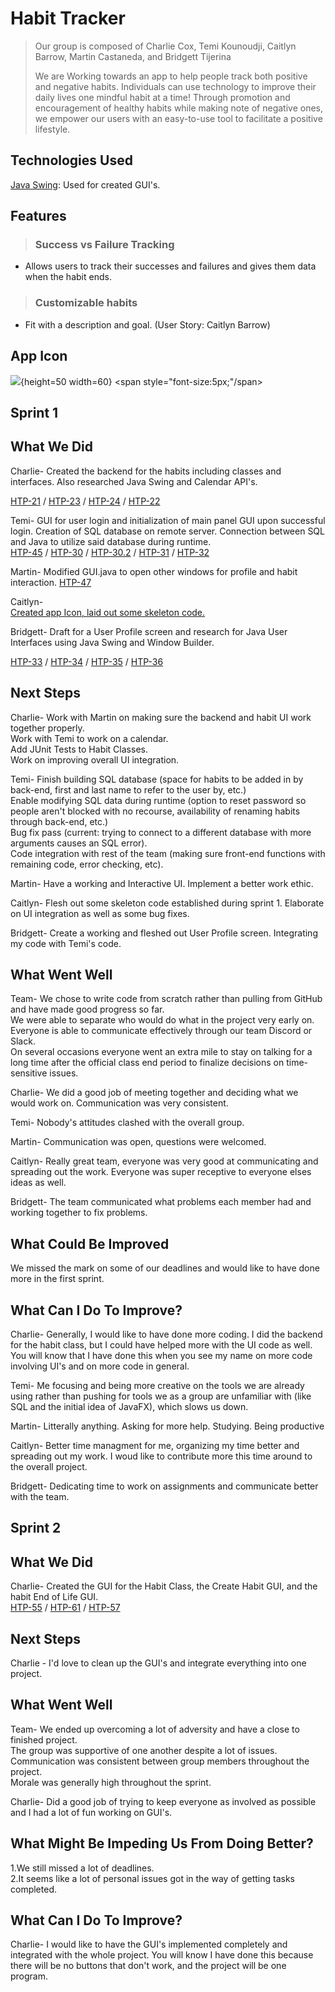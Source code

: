 # Habit Tracker
>  Our group is composed of Charlie Cox, Temi Kounoudji, Caitlyn Barrow, 
Martin Castaneda, and Bridgett Tijerina
>
> We are Working towards an app to help people track both positive and negative habits. Individuals can
use technology to improve their daily lives one mindful habit at a time!
Through promotion and encouragement of healthy habits while making note
of negative ones, we empower our users with an easy-to-use tool to facilitate
a positive lifestyle.

<!--

## Table of Contents
* [General Info](#general-information)
* [Technologies Used](#technologies-used)
* [Features](#features)
* [Screenshots](#screenshots)
* [Setup](#setup)
* [Usage](#usage)
* [Project Status](#project-status)
* [Room for Improvement](#room-for-improvement)
* [Acknowledgements](#acknowledgements)
* [Contact](#contact) 
* [License](#license)

-->


<!---

## General Information
- Provide general information about your project here.
- What problem does it (intend to) solve?
- What is the purpose of your project?
- Why did you undertake it?

-->
<!-- You don't have to answer all the questions - just the ones relevant to your project. -->

## Technologies Used

<a href= "https://docs.oracle.com/javase/tutorial/uiswing/">Java Swing</a>: Used for created GUI's.


## Features

> ### Success vs Failure Tracking
 - Allows users to track their successes and failures and gives them data when the habit ends.

> ### Customizable habits
 - Fit with a description and goal. (User Story: Caitlyn Barrow)


<!---
## Screenshots

<!-- If you have screenshots you'd like to share, include them here. -->
## App Icon 

![](https://i.imgur.com/Sxy2STc.png){height=50 width=60}
<span style="font-size:5px;"/span></p>



## Sprint 1

## What We Did
Charlie- Created the backend for the habits including classes and interfaces. Also researched Java Swing and Calendar API's.

<a href= "https://cs3398su22edosians.atlassian.net/browse/HTP-21">HTP-21</a> /
<a href= "https://cs3398su22edosians.atlassian.net/browse/HTP-23">HTP-23</a> /
<a href= "https://cs3398su22edosians.atlassian.net/browse/HTP-24">HTP-24</a> /
<a href= "https://cs3398su22edosians.atlassian.net/browse/HTP-22">HTP-22</a>

Temi- GUI for user login and initialization of main panel GUI upon successful login. Creation of SQL database on remote server. Connection between SQL and Java to utilize said database during runtime.<br>
<a href= "https://bitbucket.org/cs-3398-su22-edosians/habit-tracker-repository/src/master/UI%20Research/Swing%20and%20JavaFX%20Research">HTP-45</a> /
<a href= "https://bitbucket.org/cs-3398-su22-edosians/habit-tracker-repository/src/master/UI%20Initialization/SystemLog.java">HTP-30</a> /
<a href= "https://bitbucket.org/cs-3398-su22-edosians/habit-tracker-repository/src/master/UI%20Initialization/GUI.java">HTP-30.2</a> /
<a href= "https://bitbucket.org/cs-3398-su22-edosians/habit-tracker-repository/src/master/UI%20Research/SQL%20Research">HTP-31</a> /
<a href= "https://bitbucket.org/cs-3398-su22-edosians/habit-tracker-repository/src/master/UI%20Initialization/SystemLog.java%20(Local%20Server%20Vers.)">HTP-32</a>


Martin- Modified GUI.java to open other windows for profile and habit interaction.
<a href= "https://cs3398su22edosians.atlassian.net/jira/software/projects/HTP/boards/4/backlog?selectedIssue=HTP-47">HTP-47</a>


Caitlyn-  
<a href= https://bitbucket.org/cs-3398-su22-edosians/habit-tracker-repository/src/master/Habit%20Interface%20and%20Classes/End%20of%20File%20Summary>Created app Icon, laid out some skeleton code.</a>

Bridgett- Draft for a User Profile screen and research for Java User Interfaces using Java Swing and Window Builder.

<a href= "https://cs3398su22edosians.atlassian.net/browse/HTP-33">HTP-33</a> /
<a href= "https://cs3398su22edosians.atlassian.net/browse/HTP-34">HTP-34</a> /
<a href= "https://cs3398su22edosians.atlassian.net/browse/HTP-35">HTP-35</a> /
<a href= "https://cs3398su22edosians.atlassian.net/browse/HTP-36">HTP-36</a>

## Next Steps

Charlie- Work with Martin on making sure the backend and habit UI work together properly. <br>
         Work with Temi to work on a calendar.<br>
         Add JUnit Tests to Habit Classes.<br>
         Work on improving overall UI integration.<br>


Temi- Finish building SQL database (space for habits to be added in by back-end, first and last name to refer to the user by, etc.)<br>
      Enable modifying SQL data during runtime (option to reset password so people aren't blocked with no recourse, availability of renaming habits through back-end, etc.)<br>
      Bug fix pass (current: trying to connect to a different database with more arguments causes an SQL error).<br>
      Code integration with rest of the team (making sure front-end functions with remaining code, error checking, etc).<br>


Martin- Have a working and Interactive UI. Implement a better work ethic. <br> 


Caitlyn- Flesh out some skeleton code established during sprint 1. Elaborate on UI integration as well as some bug fixes. 

Bridgett- Create a working and fleshed out User Profile screen.
          Integrating my code with Temi's code.

## What Went Well

Team- We chose to write code from scratch rather than pulling from GitHub and have made good progress so far.<br>
We were able to separate who would do what in the project very early on.<br>
Everyone is able to communicate effectively through our team Discord or Slack.<br>
On several occasions everyone went an extra mile to stay on talking for a long time after the official class end period to finalize decisions on time-sensitive issues.<br>

Charlie- We did a good job of meeting together and deciding what we would work on. Communication
was very consistent.

Temi- Nobody's attitudes clashed with the overall group.

Martin- Communication was open, questions were welcomed.

Caitlyn- Really great team, everyone was very good at communicating and spreading out the work. Everyone was super receptive to everyone elses ideas as well. 


Bridgett- The team communicated what problems each member had and working together to fix problems.

## What Could Be Improved

We missed the mark on some of our deadlines and would like to have done more in the first sprint.

## What Can I Do To Improve?
Charlie- Generally, I would like to have done more coding. I did the backend for the habit class, but I could have helped more with the UI code as well. You will know that I have done this when you see my name
on more code involving UI's and on more code in general.

Temi- Me focusing and being more creative on the tools we are already using rather than pushing for tools we as a group are unfamiliar with (like SQL and the initial idea of JavaFX), which slows us down.

Martin- Litterally anything. Asking for more help. Studying. Being productive

Caitlyn- Better time managment for me, organizing my time better and spreading out my work. I woud like to contribute more this time around to the overall project.

Bridgett- Dedicating time to work on assignments and communicate better with the team.

## Sprint 2

## What We Did
Charlie- Created the GUI for the Habit Class, the Create Habit GUI, and the habit End of Life GUI.<br>
<a href= "https://bitbucket.org/cs-3398-su22-edosians/%7Bd04c43f8-c6a7-4434-b9b7-840abdbfc5b3%7D/commits/3c325b688527af9b68ec5bf3b83db51eb5e97a5b">HTP-55</a> /
<a href= "https://bitbucket.org/cs-3398-su22-edosians/habit-tracker-repository/commits/f77d70feb90bc57f17f830036b9c4ba34cc1df69">HTP-61</a> /
<a href= "https://bitbucket.org/cs-3398-su22-edosians/%7Bd04c43f8-c6a7-4434-b9b7-840abdbfc5b3%7D/commits/793eabc64dd9469514399779dd9f196a99e789c0">HTP-57</a>


## Next Steps <br>
Charlie - I'd love to clean up the GUI's and integrate everything into one project. <br>


## What Went Well<br>
Team- We ended up overcoming a lot of adversity and have a close to finished project.<br>
The group was supportive of one another despite a lot of issues. <br>
Communication was consistent between group members throughout the project.<br>
Morale was generally high throughout the sprint.<br>

Charlie- Did a good job of trying to keep everyone as involved as possible and I had a lot of fun working on GUI's.<br>

## What Might Be Impeding Us From Doing Better?<br>
1.We still missed a lot of deadlines.<br>
2.It seems like a lot of personal issues got in the way of getting tasks completed.<br>

## What Can I Do To Improve?<br>
Charlie- I would like to have the GUI's implemented completely and integrated with the whole project. You will know I have done this
because there will be no buttons that don't work, and the project will be one program.






<!--
## Setup
What are the project requirements/dependencies? Where are they listed? A requirements.txt or a Pipfile.lock file perhaps? Where is it located?

Proceed to describe how to install / setup one's local environment / get started with the project.

-->

<!---
## Usage
How does one go about using it?
Provide various use cases and code examples here.

`write-your-code-here`

-->

<!---
## Project Status
Project is: _in progress_ / _complete_ / _no longer being worked on_. If you are no longer working on it, provide reasons why.

-->

<!--
## Room for Improvement
Include areas you believe need improvement / could be improved. Also add TODOs for future development.

Room for improvement:
- Improvement to be done 1
- Improvement to be done 2

To do:
- Feature to be added 1
- Feature to be added 2

-->

<!---
## Acknowledgements
Give credit here.
- This project was inspired by...
- This project was based on [this tutorial](https://www.example.com).
- Many thanks to...

-->

<!---
## Contact
Created by [@flynerdpl](https://www.flynerd.pl/) - feel free to contact me! 

<!-- Optional -->
<!-- ## License -->
<!-- This project is open source and available under the [... License](). -->

<!-- You don't have to include all sections - just the one's relevant to your project -->